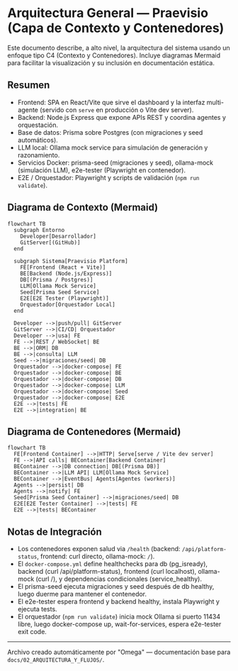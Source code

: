 # Arquitectura General — Praevisio (Capa de Contexto y Contenedores)

Este documento describe, a alto nivel, la arquitectura del sistema usando un enfoque tipo C4 (Contexto y Contenedores). Incluye diagramas Mermaid para facilitar la visualización y su inclusión en documentación estática.

## Resumen
- Frontend: SPA en React/Vite que sirve el dashboard y la interfaz multi-agente (servido con `serve` en producción o Vite dev server).
- Backend: Node.js Express que expone APIs REST y coordina agentes y orquestación.
- Base de datos: Prisma sobre Postgres (con migraciones y seed automáticos).
- LLM local: Ollama mock service para simulación de generación y razonamiento.
- Servicios Docker: prisma-seed (migraciones y seed), ollama-mock (simulación LLM), e2e-tester (Playwright en contenedor).
- E2E / Orquestador: Playwright y scripts de validación (`npm run validate`).

## Diagrama de Contexto (Mermaid)

```mermaid
flowchart TB
  subgraph Entorno
    Developer[Desarrollador]
    GitServer[(GitHub)]
  end

  subgraph Sistema[Praevisio Platform]
    FE[Frontend (React + Vite)]
    BE[Backend (Node.js/Express)]
    DB[(Prisma / Postgres)]
    LLM[Ollama Mock Service]
    Seed[Prisma Seed Service]
    E2E[E2E Tester (Playwright)]
    Orquestador[Orquestador Local]
  end

  Developer -->|push/pull| GitServer
  GitServer -->|CI/CD| Orquestador
  Developer -->|usa| FE
  FE -->|REST / WebSocket| BE
  BE -->|ORM| DB
  BE -->|consulta| LLM
  Seed -->|migraciones/seed| DB
  Orquestador -->|docker-compose| FE
  Orquestador -->|docker-compose| BE
  Orquestador -->|docker-compose| DB
  Orquestador -->|docker-compose| LLM
  Orquestador -->|docker-compose| Seed
  Orquestador -->|docker-compose| E2E
  E2E -->|tests| FE
  E2E -->|integration| BE
```

## Diagrama de Contenedores (Mermaid)

```mermaid
flowchart TB
  FE[Frontend Container] -->|HTTP| Serve[serve / Vite dev server]
  FE -->|API calls| BEContainer[Backend Container]
  BEContainer -->|DB connection| DB[(Prisma DB)]
  BEContainer -->|LLM API| LLM[Ollama Mock Service]
  BEContainer -->|EventBus| Agents[Agentes (workers)]
  Agents -->|persist| DB
  Agents -->|notify| FE
  Seed[Prisma Seed Container] -->|migraciones/seed| DB
  E2E[E2E Tester Container] -->|tests| FE
  E2E -->|tests| BEContainer
```

## Notas de Integración
- Los contenedores exponen salud via `/health` (backend: `/api/platform-status`, frontend: curl directo, ollama-mock: `/`).
- El `docker-compose.yml` define healthchecks para db (pg_isready), backend (curl /api/platform-status), frontend (curl localhost), ollama-mock (curl /), y dependencias condicionales (service_healthy).
- El prisma-seed ejecuta migraciones y seed después de db healthy, luego duerme para mantener el contenedor.
- El e2e-tester espera frontend y backend healthy, instala Playwright y ejecuta tests.
- El orquestador (`npm run validate`) inicia mock Ollama si puerto 11434 libre, luego docker-compose up, wait-for-services, espera e2e-tester exit code.

---

Archivo creado automáticamente por "Omega" — documentación base para `docs/02_ARQUITECTURA_Y_FLUJOS/`.
